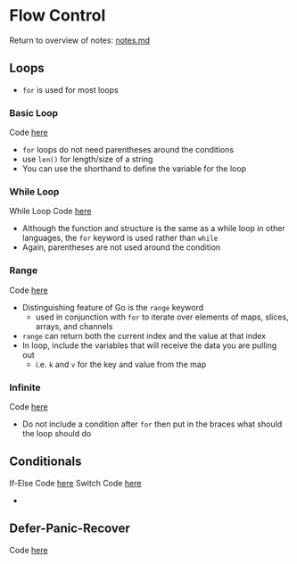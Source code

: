 # Flow Control
Return to overview of notes: [notes.md](../notes.md)

## Loops

- `for` is used for most loops

### Basic Loop
Code [here](loop-basic/begin/main.go)

- `for` loops do not need parentheses around the conditions
- use `len()` for length/size of a string
- You can use the shorthand to define the variable for the loop

### While Loop
While Loop Code [here](loop-while/begin/main.go)

- Although the function and structure is the same as a while loop in other languages, the `for` keyword is used rather than `while`
- Again, parentheses are not used around the condition

### Range
Code [here](loop-range/begin/main.go)

- Distinguishing feature of Go is the `range` keyword
  - used in conjunction with `for` to iterate over elements of maps, slices, arrays, and channels
- `range` can return both the current index and the value at that index
- In loop, include the variables that will receive the data you are pulling out
  - i.e. `k` and `v` for the key and value from the map

### Infinite
Code [here](loop-infinite/main.go)

- Do not include a condition after `for` then put in the braces what should the loop should do


## Conditionals
If-Else Code [here](if-else/begin/main.go)
Switch Code [here](switch/begin/main.go)

-

## Defer-Panic-Recover
Code [here](defer-panic-recover/begin/main.go)